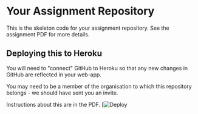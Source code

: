 # Your Assignment Repository

This is the skeleton code for your assignment repository. See the assignment PDF for more details.

## Deploying this to Heroku

You will need to "connect" GitHub to Heroku so that any new changes in GitHub are reflected in your web-app.

You may need to be a member of the organisation to which this repository belongs - we should have sent you an invite.

Instructions about this are in the PDF.
[![Deploy](https://homewrk2.herokuapp.com/)


